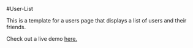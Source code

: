 #User-List

This is a template for a users page that displays a list of users and their friends.

Check out a live demo <a href=https://user-list-beta.vercel.app/ title="User List"> here.</a> 